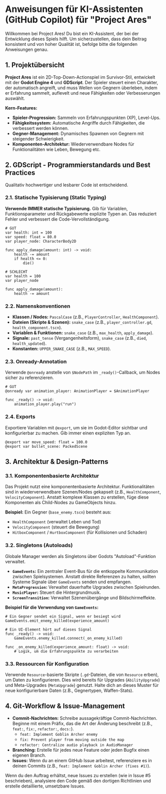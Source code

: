 # Anweisungen für KI-Assistenten (GitHub Copilot) für "Project Ares"

Willkommen bei Project Ares! Du bist ein KI-Assistent, der bei der Entwicklung dieses Spiels hilft. Um sicherzustellen, dass dein Beitrag konsistent und von hoher Qualität ist, befolge bitte die folgenden Anweisungen genau.

## 1. Projektübersicht

**Project Ares** ist ein 2D-Top-Down-Actionspiel im Survivor-Stil, entwickelt mit der **Godot Engine 4** und **GDScript**. Der Spieler steuert einen Charakter, der automatisch angreift, und muss Wellen von Gegnern überleben, indem er Erfahrung sammelt, auflevelt und neue Fähigkeiten oder Verbesserungen auswählt.

**Kern-Features:**
* **Spieler-Progression:** Sammeln von Erfahrungspunkten (XP), Level-Ups.
* **Fähigkeitssystem:** Automatische Angriffe durch Fähigkeiten, die verbessert werden können.
* **Gegner-Management:** Dynamisches Spawnen von Gegnern mit steigender Schwierigkeit.
* **Komponenten-Architektur:** Wiederverwendbare Nodes für Funktionalitäten wie Leben, Bewegung etc.

## 2. GDScript - Programmierstandards und Best Practices

Qualitativ hochwertiger und lesbarer Code ist entscheidend.

### 2.1. Statische Typisierung (Static Typing)

**Verwende IMMER statische Typisierung.** Gib für Variablen, Funktionsparameter und Rückgabewerte explizite Typen an. Das reduziert Fehler und verbessert die Code-Vervollständigung.

```gdscript
# GUT
var health: int = 100
var speed: float = 80.0
var player_node: CharacterBody2D

func apply_damage(amount: int) -> void:
    health -= amount
    if health <= 0:
        die()
```

```gdscript
# SCHLECHT
var health = 100
var player_node

func apply_damage(amount):
    health -= amount
```

### 2.2. Namenskonventionen

  * **Klassen / Nodes:** `PascalCase` (z.B., `PlayerController`, `HealthComponent`).
  * **Dateien (Skripte & Szenen):** `snake_case` (z.B., `player_controller.gd`, `health_component.tscn`).
  * **Variablen & Funktionen:** `snake_case` (z.B., `max_health`, `apply_damage`).
  * **Signale:** `past_tense` (Vergangenheitsform), `snake_case` (z.B., `died`, `health_updated`).
  * **Konstanten:** `UPPER_SNAKE_CASE` (z.B., `MAX_SPEED`).

### 2.3. Onready-Annotation

Verwende `@onready` anstelle von `$NodePath` im `_ready()`-Callback, um Nodes sicher zu referenzieren.

```gdscript
# GUT
@onready var animation_player: AnimationPlayer = $AnimationPlayer

func _ready() -> void:
    animation_player.play("run")
```

### 2.4. Exports

Exportiere Variablen mit `@export`, um sie im Godot-Editor sichtbar und konfigurierbar zu machen. Gib immer einen expliziten Typ an.

```gdscript
@export var move_speed: float = 100.0
@export var bullet_scene: PackedScene
```

## 3. Architektur & Design-Patterns

### 3.1. Komponentenbasierte Architektur

Das Projekt nutzt eine komponentenbasierte Architektur. Funktionalitäten sind in wiederverwendbare Szenen/Nodes gekapselt (z.B., `HealthComponent`, `VelocityComponent`). Anstatt komplexe Klassen zu erstellen, füge diese Komponenten als Child-Nodes zu GameObjects hinzu.

**Beispiel:** Ein Gegner (`base_enemy.tscn`) besteht aus:

  * `HealthComponent` (verwaltet Leben und Tod)
  * `VelocityComponent` (steuert die Bewegung)
  * `HitboxComponent` / `HurtboxComponent` (für Kollisionen und Schaden)

### 3.2. Singletons (Autoloads)

Globale Manager werden als Singletons über Godots "Autoload"-Funktion verwaltet.

  * **`GameEvents`:** Ein zentraler Event-Bus für die entkoppelte Kommunikation zwischen Spielsystemen. Anstatt direkte Referenzen zu halten, sollten Systeme Signale über `GameEvents` senden und empfangen.
  * **`MetaProgression`:** Verwaltet dauerhafte Upgrades zwischen Spielrunden.
  * **`MusicPlayer`:** Steuert die Hintergrundmusik.
  * **`ScreenTransition`:** Verwaltet Szenenübergänge und Bildschirmeffekte.

**Beispiel für die Verwendung von `GameEvents`:**

```gdscript
# Ein Gegner sendet ein Signal, wenn er besiegt wird
GameEvents.emit_enemy_killed(experience_amount)

# Ein UI-Element hört auf dieses Signal
func _ready() -> void:
    GameEvents.enemy_killed.connect(_on_enemy_killed)

func _on_enemy_killed(experience_amount: float) -> void:
    # Logik, um die Erfahrungspunkte zu verarbeiten
```

### 3.3. Ressourcen für Konfiguration

Verwende `Resource`-basierte Skripte (`.gd`-Dateien, die von `Resource` erben), um Daten zu konfigurieren. Dies wird bereits für Upgrades (`AbilityUpgrade`) und Meta-Upgrades (`MetaUpgrade`) genutzt. Halte dich an dieses Muster für neue konfigurierbare Daten (z.B., Gegnertypen, Waffen-Stats).

## 4. Git-Workflow & Issue-Management

  * **Commit-Nachrichten:** Schreibe aussagekräftige Commit-Nachrichten. Beginne mit einem Präfix, das die Art der Änderung beschreibt (z.B., `feat:`, `fix:`, `refactor:`, `docs:`).
      * `feat: Implement Goblin Archer enemy`
      * `fix: Prevent player from moving outside the map`
      * `refactor: Centralize audio playback in AudioManager`
  * **Branching:** Erstelle für jedes neue Feature oder jeden Bugfix einen eigenen Branch.
  * **Issues:** Wenn du an einem GitHub Issue arbeitest, referenziere es in deinen Commits (z.B., `feat: Implement Goblin Archer (fixes #1)`).

Wenn du den Auftrag erhältst, neue Issues zu erstellen (wie in Issue #5 beschrieben), analysiere den Code gemäß den dortigen Richtlinien und erstelle detaillierte, umsetzbare Issues.